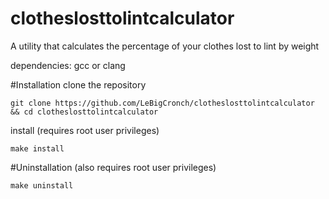 # clotheslosttolintcalculator
A utility that calculates the percentage of your clothes lost to lint by weight

dependencies: gcc or clang

#Installation
clone the repository
```
git clone https://github.com/LeBigCronch/clotheslosttolintcalculator && cd clotheslosttolintcalculator
```
install 
(requires root user privileges)
```
make install
```
#Uninstallation
(also requires root user privileges)
```
make uninstall
```
